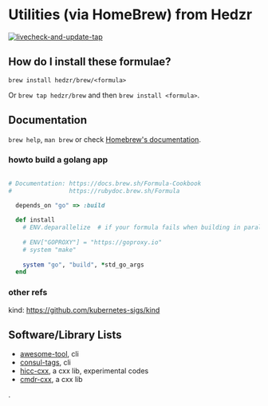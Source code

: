 # Utilities (via HomeBrew) from Hedzr

[![livecheck-and-update-tap](https://github.com/hedzr/homebrew-brew/actions/workflows/livecheck-tap.yml/badge.svg)](https://github.com/hedzr/homebrew-brew/actions/workflows/livecheck-tap.yml)

## How do I install these formulae?

`brew install hedzr/brew/<formula>`

Or `brew tap hedzr/brew` and then `brew install <formula>`.

## Documentation

`brew help`, `man brew` or check [Homebrew's documentation](https://docs.brew.sh).

### howto build a golang app

```ruby

# Documentation: https://docs.brew.sh/Formula-Cookbook
#                https://rubydoc.brew.sh/Formula

  depends_on "go" => :build
  
  def install
    # ENV.deparallelize  # if your formula fails when building in parallel
  
    # ENV["GOPROXY"] = "https://goproxy.io"
    # system "make"
  
    system "go", "build", *std_go_args
  end

```

### other refs

kind: <https://github.com/kubernetes-sigs/kind>

## Software/Library Lists

- [awesome-tool](https://github.com/hedzr/awesome-tool), cli
- [consul-tags](https://github.com/hedzr/consul-tags), cli
- [hicc-cxx](https://github.com/hedzr/hicc), a cxx lib, experimental codes
- [cmdr-cxx](https://github.com/hedzr/cmdr-cxx), a cxx lib

.

